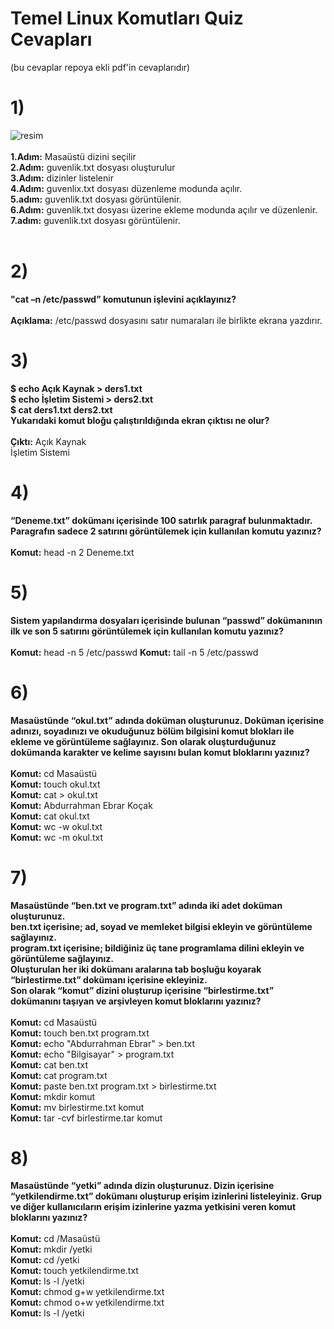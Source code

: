 # Temel Linux Komutları Quiz Cevapları
(bu cevaplar repoya ekli pdf'in cevaplarıdır)

# 1) 
![resim](https://github.com/user-attachments/assets/84d18de6-f147-48ad-9594-b9a80326ef52)<br><br>
<b>1.Adım:</b> Masaüstü dizini seçilir <br>
**2.Adım:** guvenlik.txt dosyası oluşturulur<br>
**3.Adım:** dizinler listelenir<br>
**4.Adım:** guvenlix.txt dosyası düzenleme modunda açılır.<br>
**5.adım:** guvenlik.txt dosyası görüntülenir.<br>
**6.Adım:** guvenlik.txt dosyası üzerine ekleme modunda açılır ve düzenlenir.<br>
**7.adım:** guvenlik.txt dosyası görüntülenir.<br>
<br>

# 2)
**"cat –n /etc/passwd” komutunun işlevini açıklayınız?** <br><br>
**Açıklama:** /etc/passwd dosyasını satır numaraları ile birlikte ekrana yazdırır. 

# 3)
<b>
$ echo Açık Kaynak > ders1.txt <br>
$ echo İşletim Sistemi > ders2.txt<br>
$ cat ders1.txt ders2.txt<br>
Yukarıdaki komut bloğu çalıştırıldığında ekran çıktısı ne olur?<br>
</b><br>
<b>Çıktı:</b> Açık Kaynak <br> İşletim Sistemi

# 4)
**“Deneme.txt” dokümanı içerisinde 100 satırlık paragraf bulunmaktadır. Paragrafın sadece 2
satırını görüntülemek için kullanılan komutu yazınız?**<br><br>
**Komut:** head -n 2 Deneme.txt

# 5)
**Sistem yapılandırma dosyaları içerisinde bulunan “passwd” dokümanının ilk ve son 5 satırını
görüntülemek için kullanılan komutu yazınız?**<br><br>
**Komut:** head -n 5 /etc/passwd
**Komut:** tail -n 5 /etc/passwd

# 6) 
<b>Masaüstünde “okul.txt” adında doküman oluşturunuz. Doküman içerisine adınızı, soyadınızı ve
okuduğunuz bölüm bilgisini komut blokları ile ekleme ve görüntüleme sağlayınız. Son olarak
oluşturduğunuz dokümanda karakter ve kelime sayısını bulan komut bloklarını yazınız?</b> <br><br>
**Komut:** cd Masaüstü <br>
**Komut:** touch okul.txt<br>
**Komut:** cat > okul.txt<br>
**Komut:** Abdurrahman Ebrar Koçak<br>
**Komut:** cat okul.txt<br>
**Komut:** wc -w okul.txt<br>
**Komut:** wc -m okul.txt<br>
# 7)
<b>Masaüstünde “ben.txt ve program.txt” adında iki adet doküman oluşturunuz.<br>
ben.txt içerisine; ad, soyad ve memleket bilgisi ekleyin ve görüntüleme sağlayınız.<br>
program.txt içerisine; bildiğiniz üç tane programlama dilini ekleyin ve görüntüleme sağlayınız.<br>
Oluşturulan her iki dokümanı aralarına tab boşluğu koyarak “birlestirme.txt” dokümanı
içerisine ekleyiniz.<br>
Son olarak “komut” dizini oluşturup içerisine “birlestirme.txt” dokümanını taşıyan ve
arşivleyen komut bloklarını yazınız?</b><br>
<br>
**Komut:** cd Masaüstü<br>
**Komut:** touch ben.txt program.txt<br>
**Komut:** echo "Abdurrahman Ebrar" > ben.txt<br>
**Komut:** echo "Bilgisayar" > program.txt<br>
**Komut:** cat ben.txt<br>
**Komut:** cat program.txt<br>
**Komut:** paste ben.txt program.txt > birlestirme.txt<br>
**Komut:** mkdir komut<br>
**Komut:** mv birlestirme.txt komut<br>
**Komut:** tar -cvf birlestirme.tar komut<br>


# 8) 
<b>Masaüstünde “yetki” adında dizin oluşturunuz. Dizin içerisine “yetkilendirme.txt” dokümanı
oluşturup erişim izinlerini listeleyiniz. Grup ve diğer kullanıcıların erişim izinlerine yazma
yetkisini veren komut bloklarını yazınız?</b><br><br>
**Komut:** cd /Masaüstü<br>
**Komut:** mkdir /yetki<br>
**Komut:** cd /yetki<br>
**Komut:** touch yetkilendirme.txt<br>
**Komut:** ls -l /yetki<br>
**Komut:** chmod g+w yetkilendirme.txt<br>
**Komut:** chmod o+w yetkilendirme.txt<br>
**Komut:** ls -l /yetki<br>

